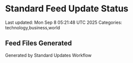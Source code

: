 # Standard Feed Update Status
Last updated: Mon Sep  8 05:21:48 UTC 2025
Categories: technology,business,world

## Feed Files Generated

Generated by Standard Updates Workflow
